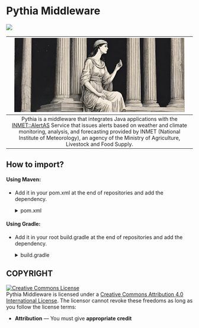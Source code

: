 
# Pythia Middleware
[![](https://jitpack.io/v/chon-group/Pythia.svg)](https://jitpack.io/#chon-group/Pythia)

|![](src/main/resources/pythia.png)|
|:-:|
|Pythia is a middleware that integrates Java applications with the [INMET::AlertAS](https://alertas2.inmet.gov.br/) Service that issues alerts based on weather and climate monitoring, analysis, and forecasting provided by INMET (National Institute of Meteorology), an agency of the Ministry of Agriculture, Livestock and Food Supply.|



## How to import?

#### Using Maven:
  - Add it in your pom.xml at the end of repositories and add the dependency.
    <details>
    <summary>pom.xml</summary>

    ```xml
    <repositories>
      <repository>
        <id>jitpack.io</id>
          <url>https://jitpack.io</url>
      </repository>
    </repositories>

    <dependencies>
      <dependency>
        <groupId>com.github.chon-group</groupId>
        <artifactId>Pythia</artifactId>
        <version>1.0</version>
      </dependency>
    </dependencies>
    ```
    </details>

#### Using Gradle:
  - Add it in your root build.gradle at the end of repositories and add the dependency.
    <details>
    <summary>build.gradle</summary>

    ```xml
    allprojects {
      repositories {
        ...
        maven { url 'https://jitpack.io' }
      }
    }

    dependencies {
      implementation 'com.github.chon-group:Pythia:1.0'
    }

    ```
    </details>

## COPYRIGHT
<a rel="license" href="http://creativecommons.org/licenses/by/4.0/"><img alt="Creative Commons License" style="border-width:0" src="https://i.creativecommons.org/l/by/4.0/88x31.png" /></a><br />Pythia Middleware is licensed under a <a rel="license" href="http://creativecommons.org/licenses/by/4.0/">Creative Commons Attribution 4.0 International License</a>. The licensor cannot revoke these freedoms as long as you follow the license terms:

* __Attribution__ — You must give __appropriate credit__ 
